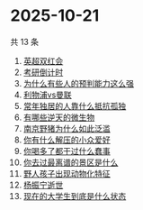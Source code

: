 # 2025-10-21

共 13 条

<!-- BEGIN -->
<!-- 最后更新时间 Tue Oct 21 2025 17:09:40 GMT+0800 (China Standard Time) -->

1. [英超双红会](https://www.zhihu.com/search?q=英超双红会)
1. [考研倒计时](https://www.zhihu.com/search?q=考研倒计时)
1. [为什么有些人的预判能力这么强](https://www.zhihu.com/search?q=为什么有些人的预判能力这么强)
1. [利物浦vs曼联](https://www.zhihu.com/search?q=利物浦vs曼联)
1. [常年独居的人靠什么抵抗孤独](https://www.zhihu.com/search?q=常年独居的人靠什么抵抗孤独)
1. [有哪些逆天的微生物](https://www.zhihu.com/search?q=有哪些逆天的微生物)
1. [南京野猪为什么如此泛滥](https://www.zhihu.com/search?q=南京野猪为什么如此泛滥)
1. [你有什么解压的小众爱好](https://www.zhihu.com/search?q=你有什么解压的小众爱好)
1. [你喝多了都干过什么蠢事](https://www.zhihu.com/search?q=你喝多了都干过什么蠢事)
1. [你去过最离谱的景区是什么](https://www.zhihu.com/search?q=你去过最离谱的景区是什么)
1. [野人孩子出现动物化特征](https://www.zhihu.com/search?q=野人孩子出现动物化特征)
1. [杨振宁逝世](https://www.zhihu.com/search?q=杨振宁逝世)
1. [现在的大学生到底是什么状态](https://www.zhihu.com/search?q=现在的大学生到底是什么状态)

<!-- END -->
